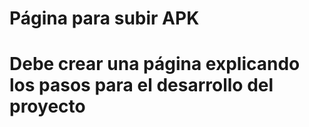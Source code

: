 <h1>Página para subir APK<h1>
<p>Debe crear una página explicando los pasos para el desarrollo del proyecto</p>
